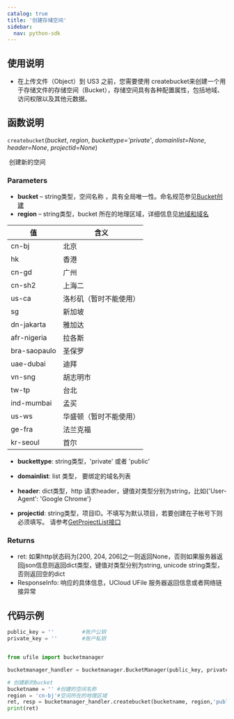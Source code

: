 ```yaml
---
catalog: true  
title: '创建存储空间'
sidebar:
  nav: python-sdk
---
```



## 使用说明

* 在上传文件（Object）到 US3 之前，您需要使用 createbucket来创建一个用于存储文件的存储空间（Bucket），存储空间具有各种配置属性，包括地域、访问权限以及其他元数据。

## 函数说明

`createbucket`(*bucket*, *region*, *buckettype='private'*, *domainlist=None*, *header=None*, *projectid=None*)

​				创建新的空间

### Parameters

-  **bucket** – string类型，空间名称 ，具有全局唯一性。命名规范参见[Bucket创建](https://docs.ucloud.cn/api/ufile-api/create_bucket)
-  **region** – string类型，bucket 所在的地理区域，详细信息见[地域和域名](https://docs.ucloud.cn/ufile/introduction/region)

| 值    | 含义 |
| ----- | ---- |
| cn-bj | 北京 |
| hk |香港|
| cn-gd |广州|
|cn-sh2|上海二|
| us-ca        | 洛杉矶（暂时不能使用） |
| sg           | 新加坡                 |
|dn-jakarta|雅加达|
|afr-nigeria|拉各斯|
|bra-saopaulo|圣保罗|
| uae-dubai    |迪拜|
|vn-sng|胡志明市|
|tw-tp|台北|
|ind-mumbai|孟买|
|us-ws|华盛顿（暂时不能使用）|
|ge-fra|法兰克福|
|kr-seoul|首尔|

* **buckettype**: string类型，'private' 或者 'public'

* **domainlist**: list 类型， 要绑定的域名列表

* **header**: dict类型，http 请求header，键值对类型分别为string，比如{'User-Agent': 'Google Chrome'}

* **projectid**: string类型，项目ID。不填写为默认项目，若要创建在子帐号下则必须填写。 请参考[GetProjectList接口](https://docs.ucloud.cn/api/summary/get_project_list)


### Returns

* ret: 如果http状态码为[200, 204, 206]之一则返回None，否则如果服务器返回json信息则返回dict类型，键值对类型分别为string, unicode string类型，否则返回空的dict
* ResponseInfo: 响应的具体信息，UCloud UFile 服务器返回信息或者网络链接异常

## 代码示例

<div class="copyable" markdown="1">

```python
public_key = ''         #账户公钥
private_key = ''        #账户私钥


from ufile import bucketmanager

bucketmanager_handler = bucketmanager.BucketManager(public_key, private_key)

# 创建新的bucket
bucketname = '' #创建的空间名称
region = 'cn-bj'#空间所在的地理区域
ret, resp = bucketmanager_handler.createbucket(bucketname, region,'public')
print(ret)
```
